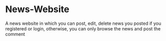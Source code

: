 # News-Website
A news website in which you can post, edit, delete news you posted if you registered or login, otherwise, you can only browse the news and post the comment
